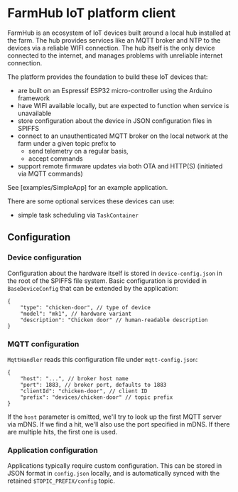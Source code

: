 # FarmHub IoT platform client

FarmHub is an ecosystem of IoT devices built around a local hub installed at the farm.
The hub provides services like an MQTT broker and NTP to the devices via a reliable WIFI connection.
The hub itself is the only device connected to the internet, and manages problems with unreliable internet connection.

The platform provides the foundation to build these IoT devices that:

- are built on an Espressif ESP32 micro-controller using the Arduino framework
- have WIFI available locally, but are expected to function when service is unavailable
- store configuration about the device in JSON configuration files in SPIFFS
- connect to an unauthenticated MQTT broker on the local network at the farm under a given topic prefix to
  - send telemetry on a regular basis,
  - accept commands
- support remote firmware updates via both OTA and HTTP(S) (initiated via MQTT commands)

See [examples/SimpleApp] for an example application.

There are some optional services these devices can use:

- simple task scheduling via `TaskContainer`

## Configuration

### Device configuration

Configuration about the hardware itself is stored in `device-config.json` in the root of the SPIFFS file system.
Basic configuration is provided in `BaseDeviceConfig` that can be extended by the application:

```jsonc
{
    "type": "chicken-door", // type of device
    "model": "mk1", // hardware variant
    "description": "Chicken door" // human-readable description
}
```

### MQTT configuration

`MqttHandler` reads this configuration file under `mqtt-config.json`:

```jsonc
{
    "host": "...", // broker host name
    "port": 1883, // broker port, defaults to 1883
    "clientId": "chicken-door", // client ID
    "prefix": "devices/chicken-door" // topic prefix
}
```

If the `host` parameter is omitted, we'll try to look up the first MQTT server via mDNS.
If we find a hit, we'll also use the port specified in mDNS.
If there are multiple hits, the first one is used.

### Application configuration

Applications typically require custom configuration.
This can be stored in JSON format in `config.json` locally, and is automatically synced with the retained `$TOPIC_PREFIX/config` topic.
